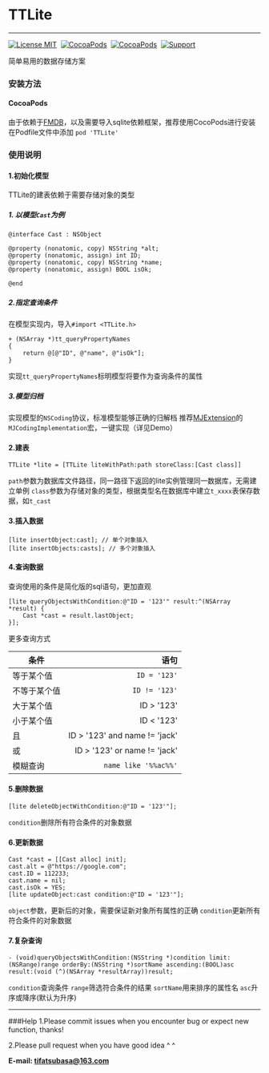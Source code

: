 # TTLite
---
[![License MIT](https://img.shields.io/badge/license-MIT-green.svg?style=flat)](https://github.com/TifaTsubasa/TTLite/edit/master/LICENSE)&nbsp;
[![CocoaPods](http://img.shields.io/cocoapods/v/TTLite.svg?style=flat)](http://cocoapods.org/?q=TTLite)&nbsp;
[![CocoaPods](http://img.shields.io/cocoapods/p/TTLite.svg?style=flat)](http://cocoapods.org/?q=TTLite)&nbsp;
[![Support](https://img.shields.io/badge/support-iOS%207%2B%20-blue.svg?style=flat)](https://www.apple.com/nl/ios/)&nbsp;

简单易用的数据存储方案

### 安装方法

#### CocoaPods
由于依赖于[FMDB](https://github.com/ccgus/fmdb)，以及需要导入sqlite依赖框架，推荐使用CocoPods进行安装
在Podfile文件中添加
`pod 'TTLite'`


### 使用说明

#### 1.初始化模型

TTLite的建表依赖于需要存储对象的类型

##### 1. 以模型`Cast`为例
```
@interface Cast : NSObject

@property (nonatomic, copy) NSString *alt;
@property (nonatomic, assign) int ID;
@property (nonatomic, copy) NSString *name;
@property (nonatomic, assign) BOOL isOk;

@end
```
##### 2.指定查询条件
在模型实现内，导入`#import <TTLite.h>`
```
+ (NSArray *)tt_queryPropertyNames
{
    return @[@"ID", @"name", @"isOk"];
}
```
实现`tt_queryPropertyNames`标明模型将要作为查询条件的属性
##### 3.模型归档
实现模型的`NSCoding`协议，标准模型能够正确的归解档
推荐[MJExtension](https://github.com/CoderMJLee/MJExtension)的`MJCodingImplementation`宏，一键实现（详见Demo）

#### 2.建表
```
TTLite *lite = [TTLite liteWithPath:path storeClass:[Cast class]]
```
`path`参数为数据库文件路径，同一路径下返回的lite实例管理同一数据库，无需建立单例
`class`参数为存储对象的类型，根据类型名在数据库中建立`t_xxxx`表保存数据，如`t_cast`
#### 3.插入数据
```
[lite insertObject:cast]; // 单个对象插入
[lite insertObjects:casts]; // 多个对象插入
```
#### 4.查询数据
查询使用的条件是简化版的sql语句，更加直观
```
[lite queryObjectsWithCondition:@"ID = '123'" result:^(NSArray *result) {
    Cast *cast = result.lastObject;
}];
```
更多查询方式

|条件|语句|
| -------- | --------:|
|等于某个值	|`ID = '123'`|
|不等于某个值	|`ID != '123'`|
|大于某个值	|ID > '123'|
|小于某个值	|ID < '123'|
|且			|ID > '123' and name != 'jack' |
|或			|ID > '123' or name != 'jack' |
|模糊查询		|`name like '%%ac%%'`|

#### 5.删除数据
```
[lite deleteObjectWithCondition:@"ID = '123'"];
```
`condition`删除所有符合条件的对象数据

#### 6.更新数据
```
Cast *cast = [[Cast alloc] init];
cast.alt = @"https://google.com";
cast.ID = 112233;
cast.name = nil;
cast.isOk = YES;
[lite updateObject:cast condition:@"ID = '123'"];
```
`object`参数，更新后的对象，需要保证新对象所有属性的正确
`condition`更新所有符合条件的对象数据

#### 7.复杂查询
```
- (void)queryObjectsWithCondition:(NSString *)condition limit:(NSRange)range orderBy:(NSString *)sortName ascending:(BOOL)asc result:(void (^)(NSArray *resultArray))result;
```
`condition`查询条件
`range`筛选符合条件的结果
`sortName`用来排序的属性名
`asc`升序或降序(默认为升序)

---
###Help
1.Please commit issues when you encounter bug or expect new function, thanks!

2.Please pull request when you have good idea ^ ^

**E-mail: tifatsubasa@163.com**
